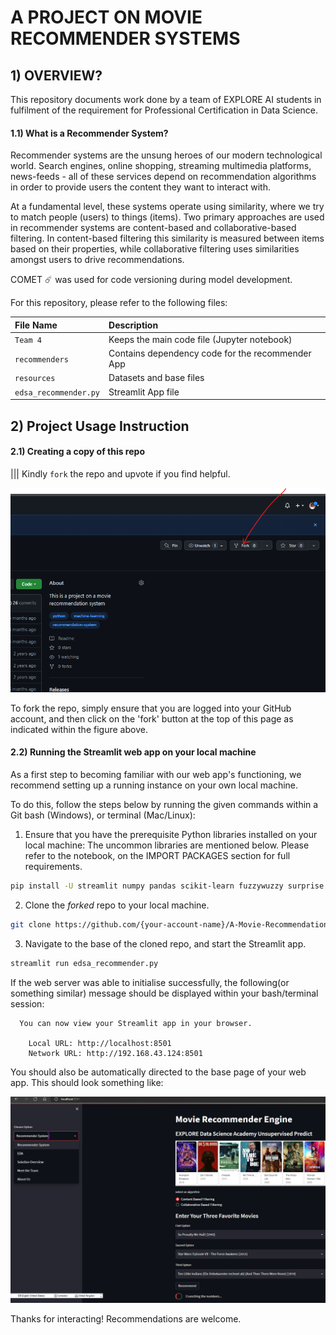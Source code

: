 # A PROJECT ON MOVIE RECOMMENDER SYSTEMS


## 1) OVERVIEW?
This repository documents work done by a team of EXPLORE AI students in fulfilment of the requirement for Professional Certification in Data Science.

#### 1.1) What is a Recommender System?
Recommender systems are the unsung heroes of our modern technological world. Search engines, online shopping, streaming multimedia platforms, news-feeds - all of these services depend on recommendation algorithms in order to provide users the content they want to interact with.

At a fundamental level, these systems operate using similarity, where we try to match people (users) to things (items). Two primary approaches are used in recommender systems are content-based and collaborative-based filtering.  In content-based filtering this similarity is measured between items based on their properties, while collaborative filtering uses similarities amongst users to drive recommendations.

COMET ☄️ was used for code versioning during model development.

For this repository, please refer to the following files:

| File Name              | Description                                      |
| :--------------------- | :--------------------                            |
| `Team 4`               | Keeps the main code file (Jupyter notebook)      |
| `recommenders`         | Contains dependency code for the recommender App |
| `resources`            | Datasets and base files                          |
| `edsa_recommender.py`  | Streamlit App file                               |

## 2) Project Usage Instruction

#### 2.1) Creating a copy of this repo

||| Kindly ```fork``` the repo and upvote if you find helpful.

![Fork Repo](resources/how_to_fork.png)  

To fork the repo, simply ensure that you are logged into your GitHub account, and then click on the 'fork' button at the top of this page as indicated within the figure above.

#### 2.2) Running the Streamlit web app on your local machine

As a first step to becoming familiar with our web app's functioning, we recommend setting up a running instance on your own local machine.

To do this, follow the steps below by running the given commands within a Git bash (Windows), or terminal (Mac/Linux):

 1. Ensure that you have the prerequisite Python libraries installed on your local machine: The uncommon libraries are mentioned below. Please refer to the notebook, on the IMPORT PACKAGES section for full requirements.

 ```bash
 pip install -U streamlit numpy pandas scikit-learn fuzzywuzzy surprise
  ```

 2. Clone the *forked* repo to your local machine.

 ```bash
 git clone https://github.com/{your-account-name}/A-Movie-Recommendation-System-_-EDSA-Capstone-Project.git
 ```  

 3. Navigate to the base of the cloned repo, and start the Streamlit app.

 ```bash
 streamlit run edsa_recommender.py
 ```

 If the web server was able to initialise successfully, the following(or something similar) message should be displayed within your bash/terminal session:

```
  You can now view your Streamlit app in your browser.

    Local URL: http://localhost:8501
    Network URL: http://192.168.43.124:8501
```

You should also be automatically directed to the base page of your web app. This should look something like:

![Streamlit base page](resources/first_page.png)

Thanks for interacting! Recommendations are welcome.
